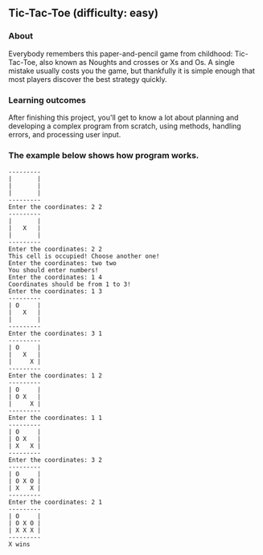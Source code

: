 ## Tic-Tac-Toe (difficulty: easy)
### About
Everybody remembers this paper-and-pencil game from childhood: Tic-Tac-Toe, also known as Noughts and crosses or Xs and Os. 
A single mistake usually costs you the game, but thankfully it is simple enough that most players discover the best strategy 
quickly.
### Learning outcomes
After finishing this project, you'll get to know a lot about planning and developing a complex program from scratch, using methods, handling errors, and processing user input.
### The example below shows how program works.
 
    ---------
    |       |
    |       |
    |       |
    ---------
    Enter the coordinates: 2 2
    ---------
    |       |
    |   X   |
    |       |
    ---------
    Enter the coordinates: 2 2
    This cell is occupied! Choose another one!
    Enter the coordinates: two two
    You should enter numbers!
    Enter the coordinates: 1 4
    Coordinates should be from 1 to 3!
    Enter the coordinates: 1 3
    ---------
    | O     |
    |   X   |
    |       |
    ---------
    Enter the coordinates: 3 1
    ---------
    | O     |
    |   X   |
    |     X |
    ---------
    Enter the coordinates: 1 2
    ---------
    | O     |
    | O X   |
    |     X |
    ---------
    Enter the coordinates: 1 1
    ---------
    | O     |
    | O X   |
    | X   X |
    ---------
    Enter the coordinates: 3 2
    ---------
    | O     |
    | O X O |
    | X   X |
    ---------
    Enter the coordinates: 2 1
    ---------
    | O     |
    | O X O |
    | X X X |
    ---------
    X wins
